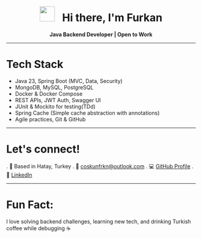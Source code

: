 <h1 align="center"> <img src="https://media.giphy.com/media/hvRJCLFzcasrR4ia7z/giphy.gif" width="40px"/> &nbsp;
 Hi there, I'm Furkan </h1>

<p align="center">
 <strong> Java Backend Developer | Open to Work</strong> <br/>
</p>

---

 # Tech Stack
- Java 23, Spring Boot (MVC, Data, Security)
- MongoDB, MySQL, PostgreSQL
- Docker & Docker Compose 
- REST APIs, JWT Auth, Swagger UI
- JUnit & Mockito for testing(TDd)
- Spring Cache (Simple cache abstraction with annotations)
- Agile practices, Git & GitHub

---

#  Let's connect!
. 📍 Based in Hatay, Turkey
. 💼 coskunfrkn@outlook.com
. 💻 <a href="https://github.com/coskun-furkan" target="_blank">GitHub Profile</a>
. 🔗 <a href="https://linkedin.com/in/coskun-furkan" target="_blank">LinkedIn</a>

---

# Fun Fact:
I love solving backend challenges, learning new tech, and drinking Turkish coffee while debugging ☕

